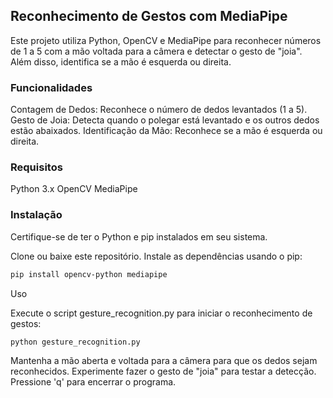 ## Reconhecimento de Gestos com MediaPipe

Este projeto utiliza Python, OpenCV e MediaPipe para reconhecer números de 1 a 5 com a mão voltada para a câmera e detectar o gesto de "joia". Além disso, identifica se a mão é esquerda ou direita.

### Funcionalidades
Contagem de Dedos: Reconhece o número de dedos levantados (1 a 5).
Gesto de Joia: Detecta quando o polegar está levantado e os outros dedos estão abaixados.
Identificação da Mão: Reconhece se a mão é esquerda ou direita.

### Requisitos

Python 3.x
OpenCV
MediaPipe

### Instalação

Certifique-se de ter o Python e pip instalados em seu sistema.

Clone ou baixe este repositório.
Instale as dependências usando o pip:
```bash
pip install opencv-python mediapipe
```
Uso

Execute o script gesture_recognition.py para iniciar o reconhecimento de gestos:
```bash
python gesture_recognition.py
```
Mantenha a mão aberta e voltada para a câmera para que os dedos sejam reconhecidos.
Experimente fazer o gesto de "joia" para testar a detecção.
Pressione 'q' para encerrar o programa.
